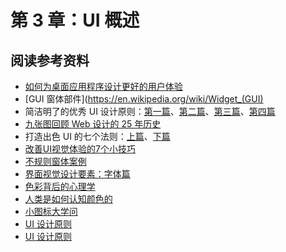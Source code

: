 # 第 3 章：UI 概述

## 阅读参考资料

- [如何为桌面应用程序设计更好的用户体验](https://docs.microsoft.com/zh-cn/windows/desktop/uxguide/how-to-design-desktop-ux)
- [GUI 窗体部件](https://en.wikipedia.org/wiki/Widget_(GUI)
- 简洁明了的优秀 UI 设计原则：[第一篇](https://segmentfault.com/a/1190000000538895)、[第二篇](https://segmentfault.com/a/1190000000573522)、[第三篇](https://segmentfault.com/a/1190000000575468)、[第四篇](https://segmentfault.com/a/1190000000576698)
- [九张图回顾 Web 设计的 25 年历史](http://blog.jobbole.com/81026/)
- 打造出色 UI 的七个法则：[上篇](http://blog.jobbole.com/81109/)、[下篇](http://blog.jobbole.com/81110/)
- [改善UI视觉体验的7个小技巧](http://www.woshipm.com/ucd/2064147.html)
- [不规则窗体案例](http://www.fullyu.com/article/4166/windows-media-player-%E7%9A%AE%E8%86%9A/)
- [界面视觉设计要素：字体篇](http://www.woshipm.com/ucd/1096734.html)
- [色彩背后的心理学](http://www.woshipm.com/pd/845742.html)
- [人类是如何认知颜色的](http://www.woshipm.com/ucd/130508.html)
- [小图标大学问](http://www.woshipm.com/pd/975377.html)
- [UI 设计原则](http://www.woshipm.com/ucd/368760.html)
- [UI 设计原则](http://www.woshipm.com/ucd/572800.html)

